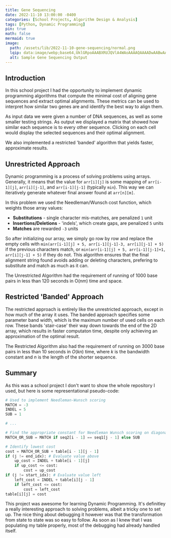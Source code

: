 ```yaml
---
title: Gene Sequencing
date: 2022-11-10 13:00:00 -0400
categories: [School Projects, Algorithm Design & Analysis]
tags: [Python, Dynamic Programming]
pin: true
math: false
mermaid: true
image:
  path: /assets/lib/2022-11-10-gene-sequencing/normal.png
  lqip: data:image/webp;base64,UklGRpoAAABXRUJQVlA4WAoAAAAQAAAADwAABwAAQUxQSDIAAAARL0AmbZurmr57yyIiqE8oiG0bejIYEQTgqiDA9vqnsUSI6H+oAERp2HZ65qP/VIAWAFZQOCBCAAAA8AEAnQEqEAAIAAVAfCWkAALp8sF8rgRgAP7o9FDvMCkMde9PK7euH5M1m6VWoDXf2FkP3BqV0ZYbO6NA/VFIAAAA
  alt: Sample Gene Sequencing Output
---
```


## Introduction

In this school project I had the opportunity to implement dynamic programming algorithms that compute the minimal cost of aligning gene sequences and extract optimal alignments. These metrics can be used to interpret how similar two genes are and identify the best way to align them.

As input data we were given a number of DNA sequences, as well as some smaller testing strings. As output we displayed a matrix that showed how similar each sequence is to every other sequence. Clicking on each cell would display the selected sequences and their optimal alignment.

We also implemented a restricted 'banded' algorithm that yields faster, approximate results.

## Unrestricted Approach

Dynamic programming is a process of solving problems using arrays. Generally, it means that the value for `arr[i][j]` is some mapping of `arr[i-1][j]`, `arr[i][j-1]`, and `arr[i-1][j-1]` (typically `min`). This way we can iteratively generate whatever final answer found at `arr[n][m]`.

In this problem we used the Needleman/Wunsch cost function, which weights those array values:

* **Substitutions** - single character mis-matches, are penalized `1` unit
* **Insertions/Deletions** - 'indels', which create gaps, are penalized `5` units
* **Matches** are rewarded `-3` units

So after initializing our array, we simply go row by row and replace the empty cells with `min(arr[i-1][j] + 5, arr[i-1][j-1]-3, arr[i][j-1] + 5)` if the previous characters match, or `min(arr[i-1][j] + 5, arr[i-1][j-1]+1, arr[i][j-1] + 5)` if they do not. This algorithm ensures that the final alignment string found avoids adding or deleting characters, prefering to substitute and match as much as it can.

The Unrestricted Algorithm had the requirement of running of 1000 base pairs in less than 120 seconds in O(nm) time and space.

## Restricted 'Banded' Approach

The restricted approach is entirely like the unrestricted approach, except in how much of the array it uses. The banded approach specifies some parameter band width, which is the maximum number of used cells on each row. These bands 'stair-case' their way down towards the end of the 2D array, which results in faster computaton time, despite only achieving an approximation of the optimal result.

The Restricted Algorithm also had the requirement of running on 3000 base pairs in less than 10 seconds in $O(kn)$ time, where $k$ is the bandwidth constant and $n$ is the length of the shorter sequence.

## Summary

As this was a school project I don't want to show the whole repository I used, but here is some representational pseudo-code:

```python
# Used to implement Needleman-Wunsch scoring
MATCH = -3
INDEL = 5
SUB = 1

# ...

# Find the appropriate constant for Needleman Wunsch scoring on diagonal values.
MATCH_OR_SUB = MATCH if seq2[i - 1] == seq1[j - 1] else SUB

# Identify lowest cost
cost = MATCH_OR_SUB + table[i - 1][j - 1]
if (j != end_idx): # Evaluate value above
    up_cost = INDEL + table[i - 1][j]
    if up_cost <= cost:
        cost = up_cost
if (j != start_idx): # Evaluate value left
    left_cost = INDEL + table[i][j - 1]
    if left_cost <= cost:
        cost = left_cost
table[i][j] = cost
```

This project was awesome for learning Dynamic Programming. It's definitley a really interesting approach to solving problems, albeit a tricky one to set up. The nice thing about debugging it however was that the transformation from state to state was so easy to follow. As soon as I knew that I was populating my table properly, most of the debugging had already handled itself.
